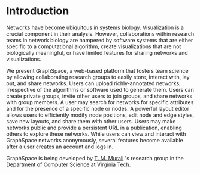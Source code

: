 # Introduction

Networks have become ubiquitous in systems biology. Visualization is a crucial component in
their analysis. However, collaborations within research teams in network biology are hampered by software
systems that are either specific to a computational algorithm, create visualizations that are not biologically
meaningful, or have limited features for sharing networks and visualizations. 

We present GraphSpace, a
web-based platform that fosters team science by allowing collaborating research groups to easily store,
interact with, lay out, and share networks. Users
can upload richly-annotated networks, irrespective of the algorithms or
software used to generate them. Users can create private groups, invite other users to join groups, and share networks with group members. A
user may search for networks for specific attributes and for the presence
of a specific node or nodes. A powerful layout editor allows users to
efficiently modify node positions, edit node and edge styles, save new
layouts, and share them with other users. Users may make networks public and provide a persistent URL in a
publication, enabling others to explore these networks. While users can view and interact with GraphSpace networks
anonymously, several features become available after a user creates an
account and logs in.

GraphSpace is being developed by [T. M. Murali](http://bioinformatics.cs.vt.edu/~murali) 's research group in the Department of Computer Science at Virginia Tech.
